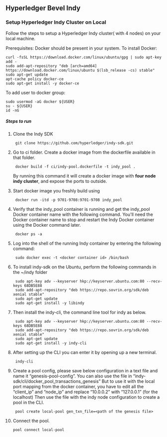 [//]: # (##############################################################################################)
[//]: # (Copyright Accenture. All Rights Reserved.)
[//]: # (SPDX-License-Identifier: Apache-2.0)
[//]: # (##############################################################################################)

## Hyperledger Bevel Indy
### Setup Hyperledger Indy Cluster on Local

Follow the steps to setup a Hyperledger Indy cluster( with 4 nodes) on your local machine.

Prerequisites: Docker should be present in your system. To install Docker:

    curl -fsSL https://download.docker.com/linux/ubuntu/gpg | sudo apt-key add -
    sudo add-apt-repository "deb [arch=amd64] https://download.docker.com/linux/ubuntu $(lsb_release -cs) stable"
    sudo apt-get update
    apt-cache policy docker-ce
    sudo apt-get install -y docker-ce
    
To add user to docker group:

    sudo usermod -aG docker ${USER}
    su - ${USER}
    id -nG
    
    
##### Steps to run
1. Clone the Indy SDK
                    
        git clone https://github.com/hyperledger/indy-sdk.git
2. Go to ci folder. Create a docker image from the dockerfile available in that folder.

        docker build -f ci/indy-pool.dockerfile -t indy_pool .
    By running this command it will create a docker image with **four node indy cluster**, and expose the ports to outside.
3. Start docker image you freshly build using

        docker run -itd -p 9701-9708:9701-9708 indy_pool
4. Verify that the indy_pool container is running and get the indy_pool Docker container name with the following command. You'll need the Docker container name to stop and restart the Indy Docker container using the Docker command later. 

        docker ps -a
5. Log into the shell of the running Indy container by entering the following command:
        
        sudo docker exec -t <docker container id> /bin/bash
6. To install indy-sdk on the Ubuntu, perform the following commands in the ~/indy folder
    
        sudo apt-key adv --keyserver hkp://keyserver.ubuntu.com:80 --recv-keys 68DB5E88
        sudo add-apt-repository "deb https://repo.sovrin.org/sdk/deb xenial stable"
        sudo apt-get update
        sudo apt-get install -y libindy
7. Then install the indy-cli, the command line tool for indy as below.

        sudo apt-key adv --keyserver hkp://keyserver.ubuntu.com:80 --recv-keys 68DB5E88
        sudo add-apt-repository "deb https://repo.sovrin.org/sdk/deb xenial stable"
        sudo apt-get update
        sudo apt-get install -y indy-cli
8. After setting up the CLI you can enter it by opening up a new terminal.
        
        indy-cli
9. Create a pool config, please save below configuration in a text file and name it “genesis-pool-config”. 
You can also use the file in “indy-sdk/cli/docker_pool_transactions_genesis” But to use it with the local port mapping from the docker container, you have to edit all the “client_ip” and “node_ip” and replace “10.0.0.2” with “127.0.0.1” (for the localhost)
Then use the file with the indy node configuration to create a pool in the CLI.

        pool create local-pool gen_txn_file=<path of the genesis file>
    
10. Connect the pool.

        pool connect local-pool